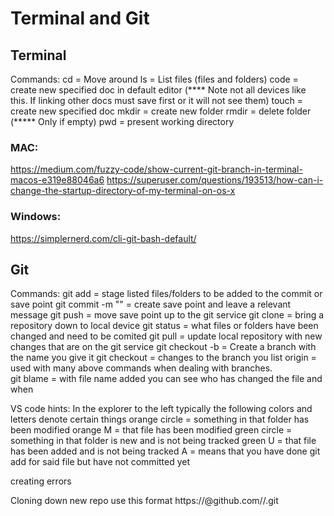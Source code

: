 # Terminal and Git

## Terminal
Commands:
cd = Move around
ls = List files (files and folders)
code = create new specified doc in default editor (**** Note not all devices like this.  If linking other docs must save first or it will not see them)
touch = create new specified doc
mkdir = create new folder
rmdir = delete folder (***** Only if empty)
pwd = present working directory

### MAC:
https://medium.com/fuzzy-code/show-current-git-branch-in-terminal-macos-e319e88046a6
https://superuser.com/questions/193513/how-can-i-change-the-startup-directory-of-my-terminal-on-os-x

### Windows:
https://simplernerd.com/cli-git-bash-default/

## Git
Commands:
git add = stage listed files/folders to be added to the commit or save point
git commit -m "" = create save point and leave a relevant message
git push = move save point up to the git service
git clone = bring a repository down to local device
git status = what files or folders have been changed and need to be comited
git pull = update local repository with new changes that are on the git service
git checkout -b = Create a branch with the name you give it
git checkout = changes to the branch you list
origin = used with many above commands when dealing with branches.  
git blame = with file name added you can see who has changed the file and when

VS code hints:
In the explorer to the left typically the following colors and letters denote certain things
orange circle =  something in that folder has been modified
orange M = that file has been modified
green circle = something in that folder is new and is not being tracked
green U = that file has been added and is not being tracked
A = means that you have done git add for said file but have not committed yet

creating errors

Cloning down new repo use this format
https://<your token here>@github.com/<user or organization name>/<repository name>.git
